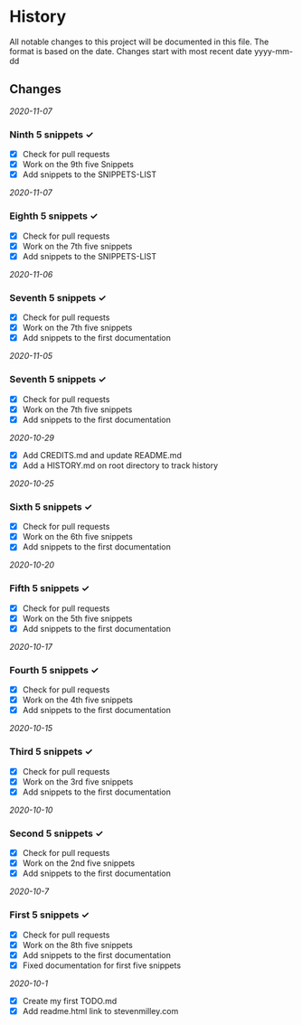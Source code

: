 # History

All notable changes to this project will be documented in this file.
The format is based on the date. Changes start with most recent date
yyyy-mm-dd

## Changes

*2020-11-07*
### Ninth 5 snippets ✓
-   [x] Check for pull requests   
-   [x] Work on the 9th five Snippets
-   [x] Add snippets to the SNIPPETS-LIST

*2020-11-07*
### Eighth 5 snippets ✓
-   [x] Check for pull requests  
-   [x] Work on the 7th five snippets
-   [x] Add snippets to the SNIPPETS-LIST

*2020-11-06*
### Seventh 5 snippets ✓
-   [x] Check for pull requests  
-   [x] Work on the 7th five snippets  
-   [x] Add snippets to the first documentation  

*2020-11-05*
### Seventh 5 snippets ✓
-   [x] Check for pull requests  
-   [x] Work on the 7th five snippets  
-   [x] Add snippets to the first documentation  

*2020-10-29*
-   [x] Add CREDITS.md and update README.md
-   [x] Add a HISTORY.md on root directory to track history

*2020-10-25*
### Sixth 5 snippets ✓
-   [x] Check for pull requests  
-   [x] Work on the 6th five snippets  
-   [x] Add snippets to the first documentation  

*2020-10-20*
### Fifth 5 snippets ✓
-   [x] Check for pull requests  
-   [x] Work on the 5th five snippets  
-   [x] Add snippets to the first documentation  

*2020-10-17*
### Fourth 5 snippets ✓
-   [x] Check for pull requests  
-   [x] Work on the 4th five snippets  
-   [x] Add snippets to the first documentation  

*2020-10-15*
### Third 5 snippets ✓
-   [x] Check for pull requests  
-   [x] Work on the 3rd five snippets  
-   [x] Add snippets to the first documentation  

*2020-10-10*
### Second 5 snippets ✓
-   [x] Check for pull requests
-   [x] Work on the 2nd five snippets
-   [x] Add snippets to the first documentation

*2020-10-7*
### First 5 snippets ✓
-   [x] Check for pull requests
-   [x] Work on the 8th five snippets
-   [x] Add snippets to the first documentation
-   [x] Fixed documentation for first five snippets

*2020-10-1*
-   [x] Create my first TODO.md  
-   [x] Add readme.html link to stevenmilley.com
